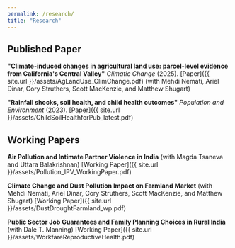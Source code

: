 ```yaml
---
permalink: /research/
title: "Research"
---
```

## Published Paper
**"Climate-induced changes in agricultural land use: parcel-level evidence from California's Central Valley"** *Climatic Change* (2025). [Paper]({{ site.url }}/assets/AgLandUse_ClimChange.pdf) (with Mehdi Nemati, Ariel Dinar, Cory Struthers, Scott MacKenzie, and Matthew Shugart) 

**"Rainfall shocks, soil health, and child health outcomes"** *Population and Environment* (2023). [Paper]({{ site.url }}/assets/ChildSoilHealthforPub_latest.pdf)
## Working Papers
**Air Pollution and Intimate Partner Violence in India** (with Magda Tsaneva and Uttara Balakrishnan) [Working Paper]({{ site.url }}/assets/Pollution_IPV_WorkingPaper.pdf)

**Climate Change and Dust Pollution Impact on Farmland Market** (with Mehdi Nemati, Ariel Dinar, Cory Struthers, Scott MacKenzie, and Matthew Shugart) [Working Paper]({{ site.url }}/assets/DustDroughtFarmland_wp.pdf)

**Public Sector Job Guarantees and Family Planning Choices in Rural India** (with Dale T. Manning) [Working Paper]({{ site.url }}/assets/WorkfareReproductiveHealth.pdf)

 






